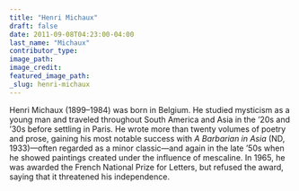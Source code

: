 ```yaml
---
title: "Henri Michaux"
draft: false
date: 2011-09-08T04:23:00-04:00
last_name: "Michaux"
contributor_type:
image_path:
image_credit:
featured_image_path:
_slug: henri-michaux
---
```


Henri Michaux (1899–1984) was born in Belgium. He studied mysticism as a young man and traveled throughout South America and Asia in the ’20s and ’30s before settling in Paris. He wrote more than twenty volumes of poetry and prose, gaining his most notable success with _A Barbarian in Asia_ (ND, 1933)—often regarded as a minor classic—and again in the late ’50s when he showed paintings created under the influence of mescaline. In 1965, he was awarded the French National Prize for Letters, but refused the award, saying that it threatened his independence.

